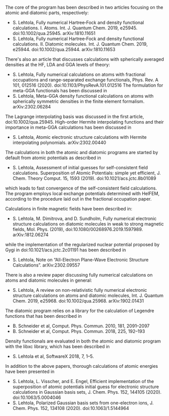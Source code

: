 The core of the program has been described in two articles focusing on the atomic and diatomic parts, respectively:
* S. Lehtola, Fully numerical Hartree‐Fock and density functional calculations. I. Atoms. Int. J. Quantum Chem. 2019, e25945. doi:10.1002/qua.25945. arXiv:1810.11651
* S. Lehtola, Fully numerical Hartree‐Fock and density functional calculations. II. Diatomic molecules. Int. J. Quantum Chem. 2019, e25944. doi:10.1002/qua.25944. arXiv:1810.11653

There's also an article that discusses calculations with spherically averaged densities at the HF, LDA and GGA levels of theory:
* S. Lehtola, Fully numerical calculations on atoms with fractional occupations and range-separated exchange functionals, Phys. Rev. A 101, 012516 (2020). doi:10.1103/PhysRevA.101.012516
The formulation for meta-GGA functionals has been discussed in
* S. Lehtola, Meta-GGA density functional calculations on atoms with spherically symmetric densities in the finite element formalism. arXiv:2302.06284

The Lagrange interpolating basis was discussed in the first article, doi:10.1002/qua.25945. High-order Hermite interpolating functions and their importance in meta-GGA calculations has been discussed in
* S. Lehtola, Atomic electronic structure calculations with Hermite interpolating polynomials. arXiv:2302.00440

The calculations in both the atomic and diatomic programs are started by default from atomic potentials as described in
* S. Lehtola, Assessment of initial guesses for self-consistent field calculations. Superposition of Atomic Potentials: simple yet efficient, J. Chem. Theory Comput. 15, 1593 (2019). doi:10.1021/acs.jctc.8b01089

which leads to fast convergence of the self-consistent field calculations. The program employs local exchange potentials determined with HelFEM, according to the procedure laid out in the fractional occupation paper.

Calculations in finite magnetic fields have been described in:
* S. Lehtola, M. Dimitrova, and D. Sundholm, Fully numerical electronic structure calculations on diatomic molecules in weak to strong magnetic fields, Mol. Phys. (2019), doi:10.1080/00268976.2019.1597989. arXiv:1812.06274

while the implementation of the regularized nuclear potential proposed by Gygi in doi:10.1021/acs.jctc.2c01191 has been described in
* S. Lehtola, Note on “All-Electron Plane-Wave Electronic Structure Calculations”. arXiv:2302.09557

There is also a review paper discussing fully numerical calculations on atoms and diatomic molecules in general:
* S. Lehtola, A review on non-relativistic fully numerical electronic structure calculations on atoms and diatomic molecules, Int. J. Quantum Chem. 2019, e25968. doi:10.1002/qua.25968. arXiv:1902.01431

The diatomic program relies on a library for the calculation of Legendre functions that has been described in
* B. Schneider et al, Comput. Phys. Commun. 2010, 181, 2091–2097
* B. Schneider et al, Comput. Phys. Commun. 2018, 225, 192–193

Density functionals are evaluated in both the atomic and diatomic program with the libxc library, which has been described in
* S. Lehtola et al, SoftwareX 2018, 7, 1–5.

In addition to the above papers, thorough calculations of atomic energies have been presented in
* S. Lehtola, L. Visscher, and E. Engel, Efficient implementation of the superposition of atomic potentials initial guess for electronic structure calculations in Gaussian basis sets, J. Chem. Phys. 152, 144105 (2020). doi:10.1063/5.0004046
* S. Lehtola, Polarized Gaussian basis sets from one-electron ions, J. Chem. Phys. 152, 134108 (2020). doi:10.1063/1.5144964
